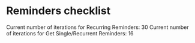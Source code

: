 # Reminders checklist
Current number of iterations for Recurring Reminders: 30
Current number of iterations for Get Single/Recurrent Reminders: 16
